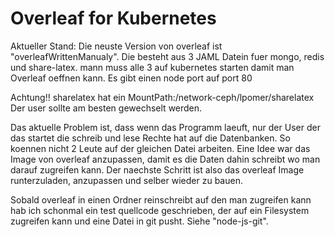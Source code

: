 # Overleaf for Kubernetes
Aktueller Stand:
Die neuste Version von overleaf ist "overleafWrittenManualy".
Die besteht aus 3 JAML Datein fuer mongo, redis und share-latex. 
mann muss alle 3 auf kubernetes starten damit man Overleaf oeffnen kann. 
Es gibt einen node port auf port 80

Achtung!! sharelatex hat ein MountPath:/network-ceph/lpomer/sharelatex
Der user sollte am besten gewechselt werden.

Das aktuelle Problem ist, dass wenn das Programm laeuft, nur der User der das startet die schreib und lese Rechte hat auf die Datenbanken. So koennen nicht 2 Leute auf der gleichen Datei arbeiten. Eine Idee war das Image von overleaf anzupassen, damit es die Daten dahin schreibt wo man darauf zugreifen kann. 
Der naechste Schritt ist also das overleaf Image runterzuladen, anzupassen und selber wieder zu bauen. 

Sobald overleaf in einen Ordner reinschreibt auf den man zugreifen kann hab ich schonmal ein test quellcode geschrieben,
der auf ein Filesystem zugreifen kann und eine Datei in git pusht. Siehe "node-js-git".





